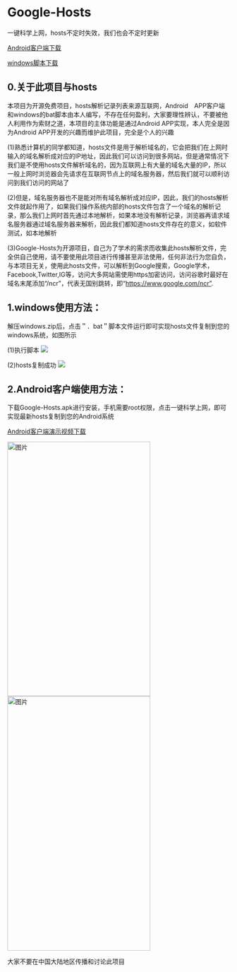 # Google-Hosts
一键科学上网，hosts不定时失效，我们也会不定时更新
<p><a href="https://github.com/jkdev-cn/Google-Hosts/raw/master/Google-Hosts.apk">Android客户端下载</a></p>

<p><a href="https://github.com/jkdev-cn/Google-Hosts/raw/master/windows.zip">windows脚本下载</a></p>

## 0.关于此项目与hosts
本项目为开源免费项目，hosts解析记录列表来源互联网，Android　APP客户端和windows的bat脚本由本人编写，不存在任何盈利，大家要理性辨认，不要被他人利用作为索财之道，本项目的主体功能是通过Android APP实现，本人完全是因为Android APP开发的兴趣而维护此项目，完全是个人的兴趣

(1)熟悉计算机的同学都知道，hosts文件是用于解析域名的，它会把我们在上网时输入的域名解析成对应的IP地址，因此我们可以访问到很多网站，但是通常情况下我们是不使用hosts文件解析域名的，因为互联网上有大量的域名大量的IP，所以一般上网时浏览器会先请求在互联网节点上的域名服务器，然后我们就可以顺利访问到我们访问的网站了

(2)但是，域名服务器也不是能对所有域名解析成对应IP，因此，我们的hosts解析文件就起作用了，如果我们操作系统内部的hosts文件包含了一个域名的解析记录，那么我们上网时首先通过本地解析，如果本地没有解析记录，浏览器再请求域名服务器通过域名服务器来解析，因此我们都知道hosts文件存在的意义，如软件测试，如本地解析

(3)Google-Hosts为开源项目，自己为了学术的需求而收集此hosts解析文件，完全供自己使用，请不要使用此项目进行传播甚至非法使用，任何非法行为您自负，与本项目无关，使用此hosts文件，可以解析到Google搜索，Google学术，Facebook,Twitter,IG等，访问大多网站需使用https加密访问，访问谷歌时最好在域名末尾添加“/ncr”，代表无国别跳转，即“https://www.google.com/ncr”.

## 1.windows使用方法：
解压windows.zip后，点击＂．bat＂脚本文件运行即可实现hosts文件复制到您的windows系统，如图所示

(1)执行脚本
<img src="https://github.com/jkdev-cn/Google-Hosts/blob/master/res/windows_01.png">

(2)hosts复制成功
<img src="https://github.com/jkdev-cn/Google-Hosts/blob/master/res/windows_02.png">

## 2.Android客户端使用方法：
下载Google-Hosts.apk进行安装，手机需要root权限，点击一键科学上网，即可实现最新hosts复制到您的Android系统
<p><a href="https://github.com/jkdev-cn/Google-Hosts/raw/master/res/video.mp4">Android客户端演示视频下载</a></p>

<img src="https://github.com/jkdev-cn/Google-Hosts/blob/master/res/mobile_1.png" width = "324" height = "576" alt="图片" align=center />　<img src="https://github.com/jkdev-cn/Google-Hosts/blob/master/res/mobile_2.png" width = "324" height = "576" alt="图片" align=center />
<br>

大家不要在中国大陆地区传播和讨论此项目


